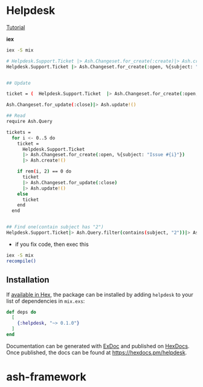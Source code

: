 # Helpdesk
[Tutorial](https://hexdocs.pm/ash/get-started.html)

**iex**
```bash
iex -S mix

# Helpdesk.Support.Ticket |> Ash.Changeset.for_create(:create)|> Ash.create!()
Helpdesk.Support.Ticket |> Ash.Changeset.for_create(:open, %{subject: "My mouse won't click!"}) |> Ash.create!()


## Update

ticket = (  Helpdesk.Support.Ticket  |> Ash.Changeset.for_create(:open, %{subject: "My mouse won't click!"})  |> Ash.create!())

Ash.Changeset.for_update(:close)|> Ash.update!()

## Read
require Ash.Query

tickets =
  for i <- 0..5 do
    ticket =
      Helpdesk.Support.Ticket
      |> Ash.Changeset.for_create(:open, %{subject: "Issue #{i}"})
      |> Ash.create!()

    if rem(i, 2) == 0 do
      ticket
      |> Ash.Changeset.for_update(:close)
      |> Ash.update!()
    else
      ticket
    end
  end


## Find one(contain subject has "2")
Helpdesk.Support.Ticket|> Ash.Query.filter(contains(subject, "2"))|> Ash.DataLayer.Simple.set_data(tickets)|> Ash.read!()
```




- if you fix code, then exec this
```bash
iex -S mix
recompile()
```

## Installation

If [available in Hex](https://hex.pm/docs/publish), the package can be installed
by adding `helpdesk` to your list of dependencies in `mix.exs`:

```elixir
def deps do
  [
    {:helpdesk, "~> 0.1.0"}
  ]
end
```

Documentation can be generated with [ExDoc](https://github.com/elixir-lang/ex_doc)
and published on [HexDocs](https://hexdocs.pm). Once published, the docs can
be found at <https://hexdocs.pm/helpdesk>.

# ash-framework
